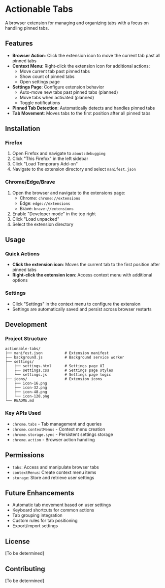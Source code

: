 # Actionable Tabs

A browser extension for managing and organizing tabs with a focus on handling pinned tabs.

## Features

- **Browser Action**: Click the extension icon to move the current tab past all pinned tabs
- **Context Menu**: Right-click the extension icon for additional actions:
  - Move current tab past pinned tabs
  - Show count of pinned tabs
  - Open settings page
- **Settings Page**: Configure extension behavior
  - Auto-move new tabs past pinned tabs (planned)
  - Move tabs when activated (planned)
  - Toggle notifications
- **Pinned Tab Detection**: Automatically detects and handles pinned tabs
- **Tab Movement**: Moves tabs to the first position after all pinned tabs

## Installation

### Firefox
1. Open Firefox and navigate to `about:debugging`
2. Click "This Firefox" in the left sidebar
3. Click "Load Temporary Add-on"
4. Navigate to the extension directory and select `manifest.json`

### Chrome/Edge/Brave
1. Open the browser and navigate to the extensions page:
   - Chrome: `chrome://extensions`
   - Edge: `edge://extensions`
   - Brave: `brave://extensions`
2. Enable "Developer mode" in the top right
3. Click "Load unpacked"
4. Select the extension directory

## Usage

### Quick Actions
- **Click the extension icon**: Moves the current tab to the first position after pinned tabs
- **Right-click the extension icon**: Access context menu with additional options

### Settings
- Click "Settings" in the context menu to configure the extension
- Settings are automatically saved and persist across browser restarts

## Development

### Project Structure
```
actionable-tabs/
├── manifest.json          # Extension manifest
├── background.js          # Background service worker
├── settings/
│   ├── settings.html      # Settings page UI
│   ├── settings.css       # Settings page styles
│   └── settings.js        # Settings page logic
├── icons/                 # Extension icons
│   ├── icon-16.png
│   ├── icon-32.png
│   ├── icon-48.png
│   └── icon-128.png
└── README.md
```

### Key APIs Used
- `chrome.tabs` - Tab management and queries
- `chrome.contextMenus` - Context menu creation
- `chrome.storage.sync` - Persistent settings storage
- `chrome.action` - Browser action handling

## Permissions

- `tabs`: Access and manipulate browser tabs
- `contextMenus`: Create context menu items
- `storage`: Store and retrieve user settings

## Future Enhancements

- Automatic tab movement based on user settings
- Keyboard shortcuts for common actions
- Tab grouping integration
- Custom rules for tab positioning
- Export/import settings

## License

[To be determined]

## Contributing

[To be determined]